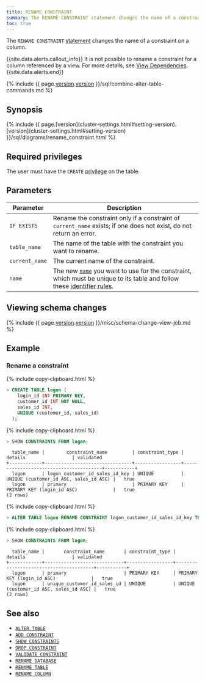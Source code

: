 ```yaml
---
title: RENAME CONSTRAINT
summary: The RENAME CONSTRAINT statement changes the name of a constraint on a column.
toc: true
---
```


The `RENAME CONSTRAINT` [statement](sql-statements.html) changes the name of a constraint on a column.

{{site.data.alerts.callout_info}}
It is not possible to rename a constraint for a column referenced by a view. For more details, see [View Dependencies](views.html#view-dependencies).
{{site.data.alerts.end}}

{% include {{ page.[version](cluster-settings.html#setting-version).[version](cluster-settings.html#setting-version) }}/sql/combine-alter-table-commands.md %}

## Synopsis

<div>
  {% include {{ page.[version](cluster-settings.html#setting-version).[version](cluster-settings.html#setting-version) }}/sql/diagrams/rename_constraint.html %}
</div>

## Required privileges

The user must have the `CREATE` [privilege](authorization.html#assign-privileges) on the table.

## Parameters

 Parameter | Description
-----------|-------------
 `IF EXISTS` | Rename the constraint only if a constraint of `current_name` exists; if one does not exist, do not return an error.
 `table_name` | The name of the table with the constraint you want to rename.
 `current_name` | The current name of the constraint.
 `name` | The new [`name`](sql-grammar.html#name) you want to use for the constraint, which must be unique to its table and follow these [identifier rules](keywords-and-identifiers.html#identifiers).

## Viewing schema changes

{% include {{ page.[version](cluster-settings.html#setting-version).[version](cluster-settings.html#setting-version) }}/misc/schema-change-view-job.md %}

## Example

### Rename a constraint

{% include copy-clipboard.html %}
~~~ sql
> CREATE TABLE logon (
    login_id INT PRIMARY KEY,
    customer_id INT NOT NULL,
    sales_id INT,
    UNIQUE (customer_id, sales_id)
  );
~~~

{% include copy-clipboard.html %}
~~~ sql
> SHOW CONSTRAINTS FROM logon;
~~~

~~~
  table_name |        constraint_name         | constraint_type |                details                 | validated
+------------+--------------------------------+-----------------+----------------------------------------+-----------+
  logon      | logon_customer_id_sales_id_key | UNIQUE          | UNIQUE (customer_id ASC, sales_id ASC) |   true
  logon      | primary                        | PRIMARY KEY     | PRIMARY KEY (login_id ASC)             |   true
(2 rows)
~~~

{% include copy-clipboard.html %}
~~~ sql
> ALTER TABLE logon RENAME CONSTRAINT logon_customer_id_sales_id_key TO unique_customer_id_sales_id;
~~~

{% include copy-clipboard.html %}
~~~ sql
> SHOW CONSTRAINTS FROM logon;
~~~

~~~
  table_name |       constraint_name       | constraint_type |                details                 | validated
+------------+-----------------------------+-----------------+----------------------------------------+-----------+
  logon      | primary                     | PRIMARY KEY     | PRIMARY KEY (login_id ASC)             |   true
  logon      | unique_customer_id_sales_id | UNIQUE          | UNIQUE (customer_id ASC, sales_id ASC) |   true
(2 rows)
~~~

## See also

- [`ALTER TABLE`](alter-table.html)
- [`ADD CONSTRAINT`](add-constraint.html)
- [`SHOW CONSTRAINTS`](show-constraints.html)
- [`DROP CONSTRAINT`](drop-constraint.html)
- [`VALIDATE CONSTRAINT`](validate-constraint.html)
- [`RENAME DATABASE`](rename-database.html)
- [`RENAME TABLE`](rename-table.html)
- [`RENAME COLUMN`](rename-column.html)
